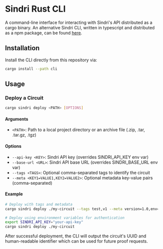 # Sindri Rust CLI

A command-line interface for interacting with Sindri's API distributed as a cargo binary.
An alternative Sindri CLI, written in typescript and distributed as a npm package, can be found [here](https://github.com/Sindri-Labs/sindri-js).

## Installation

Install the CLI directly from this repository via:

```bash
cargo install --path cli
```

## Usage

### Deploy a Circuit

```bash
cargo sindri deploy <PATH> [OPTIONS]
```

#### Arguments
- `<PATH>`: Path to a local project directory or an archive file (.zip, .tar, .tar.gz, .tgz)

#### Options
- `--api-key <KEY>`: Sindri API key (overrides SINDRI_API_KEY env var)
- `--base-url <URL>`: Sindri API base URL (overrides SINDRI_BASE_URL env var)
- `--tags <TAGS>`: Optional comma-separated tags to identify the circuit
- `--meta <KEY1=VALUE1,KEY2=VALUE2>`: Optional metadata key-value pairs (comma-separated)

#### Example

```bash
# Deploy with tags and metadata
cargo sindri deploy ./my-circuit --tags test,v1 --meta version=1.0,env=staging --api-key=your-api-key

# Deploy using environment variables for authentication
export SINDRI_API_KEY="your-api-key"
cargo sindri deploy ./my-circuit
```

After successful deployment, the CLI will output the circuit's UUID and human-readable identifier which can be used for future proof requests.
